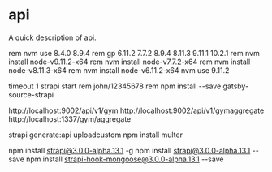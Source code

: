 # api

A quick description of api.
  
rem nvm use 8.4.0 8.9.4
rem  gp 6.11.2 7.7.2 8.9.4 8.11.3 9.11.1 10.2.1
rem nvm install node-v9.11.2-x64
rem nvm install node-v7.7.2-x64
rem nvm install node-v8.11.3-x64
rem nvm install node-v6.11.2-x64
nvm use 9.11.2 

timeout 1
strapi start
rem john/12345678
rem npm install --save gatsby-source-strapi 

http://localhost:9002/api/v1/gym
http://localhost:9002/api/v1/gymaggregate
http://localhost:1337/gym/aggregate

strapi generate:api uploadcustom
npm install multer


npm install strapi@3.0.0-alpha.13.1 -g
npm install strapi@3.0.0-alpha.13.1 --save
npm install  strapi-hook-mongoose@3.0.0-alpha.13.1 --save
